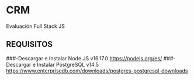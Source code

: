 # CRM
Evaluación Full Stack JS
## REQUISITOS
###-Descargar e Instalar Node JS v16.17.0 https://nodejs.org/es/
###-Descargar e Instalar PostgreSQL v14.5 https://www.enterprisedb.com/downloads/postgres-postgresql-downloads
